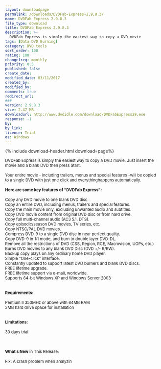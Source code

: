 ```yaml
---
layout: downloadpage
permalink: /downloads/DVDFab-Express-2,9,8,3/
name: DVDFab Express 2.9.8.3
file_type: download
title: DVDFab Express 2.9.8.3
description: >-
  DVDFab Express is simply the easiest way to copy a DVD movie
tags: [Data DVD Burning]
category: DVD tools
sort_order: 100
rating: 100
changefreq: monthly
priority: 0.5
published: false
create_date: 
modified_date: 03/11/2017
created_by: 
modified_by: 
comments: true
redirect_url: 
### 
version: 2.9.8.3
size: 2.47 MB
downloadurl: http://www.dvdidle.com/download/DVDFabExpress29.exe
response: -1
by: 
by_link: 
licence: Trial 
os: Windows
---
```


{% include download-header.html download=page%}

<p style="fix-download-text !important">
<p><font size="2">DVDFab Express is simply the easiest way to copy a DVD movie. Just insert the movie and a blank DVD then press Start. <br />
<br />
Your entire movie - including trailers, menus and special features -will be copied to a single DVD with just one click and everythinghappens automatically.<br />
<br />
<span><strong>Here are some key features of "DVDFab Express":</strong></span><br />
<br />
Copy any DVD movie to one blank DVD disc.<br />
Copy an entire DVD, including menus, trailers and special features.<br />
Copy the main movie only, excluding unwanted audio and subtitles.<br />
Copy DVD movie content from original DVD disc or from hard drive.<br />
Copy full multi-channel audio (AC3 5.1, DTS).<br />
Copy episodic/season DVD movies, TV series, etc.<br />
Copy NTSC/PAL DVD movies.<br />
Compress DVD-9 to a single DVD disc in near perfect quality.<br />
Copy DVD-9 in 1:1 mode, and burn to double layer DVD-DL.<br />
Remove all the restrictions of DVD (CSS, Region, RCE, Macrovision, UOPs, etc.)<br />
Burns DVD movies to any blank DVD Disc (DVD +/- R/RW).<br />
Backup copy plays on any ordinary home DVD player.<br />
Simple "One-click" interface.<br />
Constantly updated to support latest DVD burners and blank DVD discs.<br />
FREE lifetime upgrade.<br />
FREE lifetime support via </font><font size="2">e-mail</font><font size="2">, worldwide.<br />
Supports 64-bit Windows XP and Windows </font><font size="2">Server</font><font size="2"> 2003 <br />
<br />
<br />
<span><strong>Requirements:</strong></span><br />
<br />
Pentium II 350MHz or above with 64MB RAM<br />
3MB hard drive space for installation<br />
<br />
<br />
<span><strong>Limitations:</strong></span><br />
<br />
30 days trial<br />
<!-- google_ad_section_end --></font></p>
<div class="celltext_big"><br />
<br />
<font size="2"><strong>What s New</strong> in This Release:<br />
<br />
Fix: A crash problem when analyzin</font></div></p>
